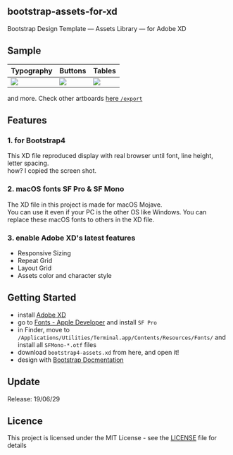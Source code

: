bootstrap-assets-for-xd
---

Bootstrap Design Template — Assets Library — for Adobe XD

## Sample

Typography | Buttons | Tables
--- | --- | ---
![](https://github.com/6qd/bootstrap-assets-for-xd/blob/master/export/Contents-Typography.png) | ![](https://github.com/6qd/bootstrap-assets-for-xd/blob/master/export/Components-Buttons.png) | ![](https://github.com/6qd/bootstrap-assets-for-xd/blob/master/export/Contents-Tables.png)

and more. Check other artboards [here `/export`](https://github.com/6qd/bootstrap-assets-for-xd/tree/master/export)

## Features

### 1. for Bootstrap4

This XD file reproduced display with real browser until font, line height, letter spacing.  
how? I copied the screen shot.

### 2. macOS fonts SF Pro & SF Mono

The XD file in this project is made for macOS Mojave.  
You can use it even if your PC is the other OS like Windows. You can replace these macOS fonts to others in the XD file.

### 3. enable Adobe XD's latest features

- Responsive Sizing
- Repeat Grid
- Layout Grid
- Assets color and character style

## Getting Started

- install [Adobe XD](https://www.adobe.com/products/xd.html)
- go to [Fonts - Apple Developer](https://developer.apple.com/fonts/) and install `SF Pro`
- in Finder, move to `/Applications/Utilities/Terminal.app/Contents/Resources/Fonts/` and install all `SFMono-*.otf` files
- download `bootstrap4-assets.xd` from here, and open it!
- design with [Bootstrap Docmentation](https://getbootstrap.com/docs/4.3/content/typography/)

## Update

Release: 19/06/29

## Licence

This project is licensed under the MIT License - see the [LICENSE](https://github.com/6qd/bootstrap-assets-for-xd/blob/master/LICENSE) file for details
